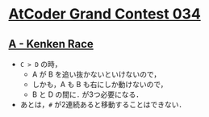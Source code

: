 # [AtCoder Grand Contest 034](https://atcoder.jp/contests/agc034/tasks)

## [A - Kenken Race](https://atcoder.jp/contests/agc034/tasks/agc034_a)
- `C > D` の時，
    - A が B を追い抜かないといけないので，
    - しかも，A も B も右にしか動けないので，
    - B と D の間に`.` が3つ必要になる．
- あとは，`#` が2連続あると移動することはできない．
